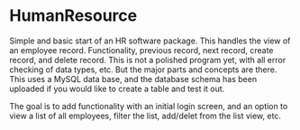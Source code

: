 # HumanResource
Simple and basic start of an HR software package.  This handles the view of an employee record.  Functionality, previous record, next record, 
create record, and delete record.  This is not a polished program yet, with all error checking of data types, etc.  But the major parts
and concepts are there.  This uses a MySQL data base, and the database schema has been uploaded if you would like to create
a table and test it out.

The goal is to add functionality with an initial login screen, and an option to view a list of all employees, filter the list, add/delet from the list view, etc.
